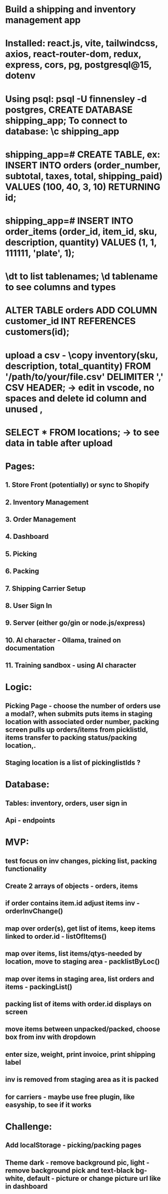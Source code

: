 # Build a shipping and inventory management app

# Installed: react.js, vite, tailwindcss, axios, react-router-dom, redux, express, cors, pg, postgresql@15, dotenv
# Using psql: psql -U finnensley -d postgres, CREATE DATABASE shipping_app; To connect to database: \c shipping_app
# shipping_app=# CREATE TABLE, ex: INSERT INTO orders (order_number, subtotal, taxes, total, shipping_paid) VALUES (100, 40, 3, 10) RETURNING id;
# shipping_app=# INSERT INTO order_items (order_id, item_id, sku, description, quantity) VALUES (1, 1, 111111, 'plate', 1);
# \dt to list tablenames; \d tablename to see columns and types
# ALTER TABLE orders ADD COLUMN customer_id INT REFERENCES customers(id);
# upload a csv - \copy inventory(sku, description, total_quantity) FROM '/path/to/your/file.csv' DELIMITER ',' CSV HEADER; -> edit in vscode, no spaces and delete id column and unused ,
# SELECT * FROM locations; -> to see data in table after upload

# Pages:  
## 1. Store Front (potentially) or sync to Shopify
## 2. Inventory Management
## 3. Order Management
## 4. Dashboard
## 5. Picking
## 6. Packing
## 7. Shipping Carrier Setup
## 8. User Sign In
## 9. Server (either go/gin or node.js/express)
## 10. AI character - Ollama, trained on documentation
## 11. Training sandbox - using AI character

# Logic:
## Picking Page - choose the number of orders use a modal?, when submits puts items in staging location with associated order number, packing screen pulls up orders/items from picklistId, items transfer to packing status/packing location,.

## Staging location is a list of pickinglistIds ?


# Database:
## Tables: inventory, orders, user sign in
## Api - endpoints 


# MVP:
## test focus on inv changes, picking list, packing functionality
## Create 2 arrays of objects - orders, items
## if order contains item.id adjust items inv - orderInvChange()
## map over order(s), get list of items, keep items linked to order.id  - listOfItems()
## map over items, list items/qtys-needed by location, move to staging area - packlistByLoc()
## map over items in staging area, list orders and items - packingList()
##      packing list of items with order.id displays on screen
##      move items between unpacked/packed, choose box from inv with dropdown
##      enter size, weight, print invoice, print shipping label
##      inv is removed from staging area as it is packed
## for carriers - maybe use free plugin, like easyship, to see if it works

# Challenge:
## Add localStorage - picking/packing pages
## Theme dark - remove background pic, light - remove background pick and text-black bg-white, default - picture or change picture url like in dashboard


